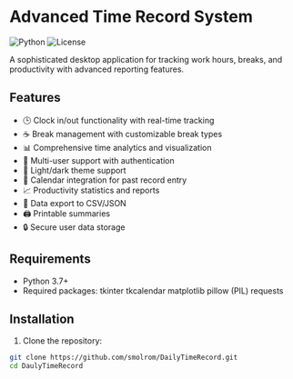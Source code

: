 # Advanced Time Record System

![Python](https://img.shields.io/badge/python-3.7%2B-blue)
![License](https://img.shields.io/badge/license-MIT-green)

A sophisticated desktop application for tracking work hours, breaks, and productivity with advanced reporting features.

## Features

- 🕒 Clock in/out functionality with real-time tracking
- ☕ Break management with customizable break types
- 📊 Comprehensive time analytics and visualization
- 👤 Multi-user support with authentication
- 🌙 Light/dark theme support
- 📅 Calendar integration for past record entry
- 📈 Productivity statistics and reports
- 💾 Data export to CSV/JSON
- 🖨️ Printable summaries
- 🔒 Secure user data storage

## Requirements

- Python 3.7+
- Required packages:
    tkinter
    tkcalendar
    matplotlib
    pillow (PIL)
    requests

## Installation

1. Clone the repository:
 ```bash
 git clone https://github.com/smolrom/DailyTimeRecord.git
 cd DaulyTimeRecord
